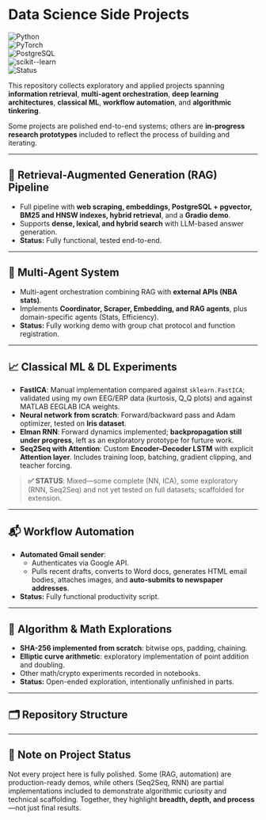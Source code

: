 # Data Science Side Projects  

![Python](https://img.shields.io/badge/Python-3.11-blue.svg)  
![PyTorch](https://img.shields.io/badge/PyTorch-1.13+-ee4c2c.svg)  
![PostgreSQL](https://img.shields.io/badge/PostgreSQL-15+-336791.svg)  
![scikit--learn](https://img.shields.io/badge/scikit--learn-1.4+-f7931e.svg)  
![Status](https://img.shields.io/badge/Projects-Mixed%20Complete%20%2F%20In--Progress-yellow.svg)  

This repository collects exploratory and applied projects spanning **information retrieval**, **multi-agent orchestration**, **deep learning architectures**, **classical ML**, **workflow automation**, and **algorithmic tinkering**.  

Some projects are polished end-to-end systems; others are **in-progress research prototypes** included to reflect the process of building and iterating.  

---

## 🔎 Retrieval-Augmented Generation (RAG) Pipeline
- Full pipeline with **web scraping, embeddings, PostgreSQL + pgvector, BM25 and HNSW indexes, hybrid retrieval**, and a **Gradio demo**.  
- Supports **dense, lexical, and hybrid search** with LLM-based answer generation.  
- **Status:** Fully functional, tested end-to-end.  

---

## 🤖 Multi-Agent System
- Multi-agent orchestration combining RAG with **external APIs (NBA stats)**.  
- Implements **Coordinator, Scraper, Embedding, and RAG agents**, plus domain-specific agents (Stats, Efficiency).  
- **Status:** Fully working demo with group chat protocol and function registration.  

---

## 📈 Classical ML & DL Experiments
- **FastICA**: Manual implementation compared against `sklearn.FastICA`; validated using my own EEG/ERP data (kurtosis, Q_Q plots) and against MATLAB EEGLAB ICA weights.
- **Neural network from scratch**: Forward/backward pass and Adam optimizer, tested on **Iris dataset**.  
- **Elman RNN**: Forward dynamics implemented; **backpropagation still under progress**, left as an exploratory prototype for furture work.  
- **Seq2Seq with Attention**: Custom **Encoder–Decoder LSTM** with explicit **Attention layer**. Includes training loop, batching, gradient clipping, and teacher forcing.<br>
> **✅ STATUS**: Mixed—some complete (NN, ICA), some exploratory (RNN, Seq2Seq) and not yet tested on full datasets; scaffolded for extension.  

---

## 📬 Workflow Automation
- **Automated Gmail sender**:  
  - Authenticates via Google API.  
  - Pulls recent drafts, converts to Word docs, generates HTML email bodies, attaches images, and **auto-submits to newspaper addresses**.  
- **Status:** Fully functional productivity script.  

---

## 🔐 Algorithm & Math Explorations
- **SHA-256 implemented from scratch**: bitwise ops, padding, chaining.  
- **Elliptic curve arithmetic**: exploratory implementation of point addition and doubling.  
- Other math/crypto experiments recorded in notebooks.  
- **Status:** Open-ended exploration, intentionally unfinished in parts.  

---

## 🗂 Repository Structure



---

## 🚧 Note on Project Status
Not every project here is fully polished. Some (RAG, automation) are production-ready demos, while others (Seq2Seq, RNN) are partial implementations included to demonstrate algorithmic curiosity and technical scaffolding. Together, they highlight **breadth, depth, and process**—not just final results.
